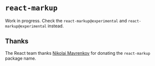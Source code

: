 # `react-markup`

Work in progress. Check the `react-markup@experimental` and `react-markup@experimental` instead.

## Thanks

The React team thanks [Nikolai Mavrenkov](https://www.koluch.ru/) for donating the `react-markup` package name.
